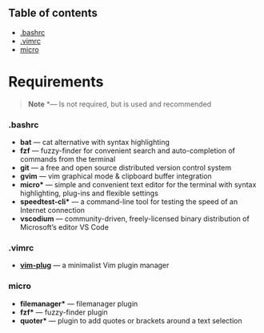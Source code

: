 ## Table of contents
- [.bashrc](#bashrc)
- [.vimrc](#vimrc)
- [micro](#micro)


# Requirements
> **Note**
> \*&mdash; Is not required, but is used and recommended
&nbsp;

### **.bashrc**
- **bat** &mdash; cat alternative with syntax highlighting
- **fzf** &mdash; fuzzy-finder for convenient search and auto-completion of commands from the terminal
- **git** &mdash; a free and open source distributed version control system
- **gvim** &mdash; vim graphical mode & clipboard buffer integration
- **micro\*** &mdash; simple and convenient text editor for the terminal with syntax highlighting, plug-ins and flexible settings
- **speedtest-cli\*** &mdash; a command-line tool for testing the speed of an Internet connection
- **vscodium** &mdash; community-driven, freely-licensed binary distribution of Microsoft’s editor VS Code
&nbsp;

### **.vimrc**
- [**vim-plug**](https://github.com/junegunn/vim-plug) &mdash; a minimalist Vim plugin manager
&nbsp;

### **micro**
- **filemanager\*** &mdash; filemanager plugin
- **fzf\*** &mdash; fuzzy-finder plugin
- **quoter\*** &mdash; plugin to add quotes or brackets around a text selection
&nbsp;
